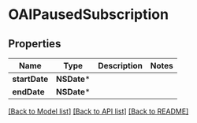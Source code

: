 # OAIPausedSubscription

## Properties
Name | Type | Description | Notes
------------ | ------------- | ------------- | -------------
**startDate** | **NSDate*** |  | 
**endDate** | **NSDate*** |  | 

[[Back to Model list]](../README.md#documentation-for-models) [[Back to API list]](../README.md#documentation-for-api-endpoints) [[Back to README]](../README.md)


